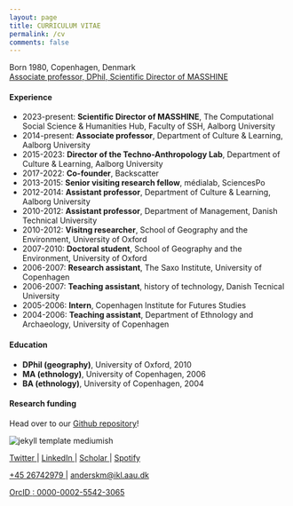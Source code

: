 ```yaml
---
layout: page
title: CURRICULUM VITAE
permalink: /cv
comments: false
---
```



<div class="row justify-content-between">
<div class="col-md-8 pr-5">

<p>Born 1980, Copenhagen, Denmark<br>
<a target="_blank" href="https://vbn.aau.dk/en/persons/126983">Associate professor, DPhil, Scientific Director of MASSHINE</a></p>

<h4>Experience</h4>

<ul>
 <li>2023-present: <b>Scientific Director of MASSHINE</b>, The Computational Social Science & Humanities Hub, Faculty of SSH, Aalborg University</li>
  <li>2014-present: <b>Associate professor</b>, Department of Culture & Learning, Aalborg University</li>
  <li>2015-2023: <b>Director of the Techno-Anthropology Lab</b>, Department of Culture & Learning, Aalborg University</li>
  <li>2017-2022: <b>Co-founder</b>, Backscatter</li>
  <li>2013-2015: <b>Senior visiting research fellow</b>, médialab, SciencesPo</li>
  <li>2012-2014: <b>Assistant professor</b>, Department of Culture & Learning, Aalborg University</li>
  <li>2010-2012: <b>Assistant professor</b>, Department of Management, Danish Technical University</li>
  <li>2010-2012: <b>Visitng researcher</b>, School of Geography and the Environment, University of Oxford</li>
  <li>2007-2010: <b>Doctoral student</b>, School of Geography and the Environment, University of Oxford</li>
  <li>2006-2007: <b>Research assistant</b>, The Saxo Institute, University of Copenhagen</li>
  <li>2006-2007: <b>Teaching assistant</b>, history of technology, Danish Tecnical University</li>
  <li>2005-2006: <b>Intern</b>, Copenhagen Institute for Futures Studies</li>
  <li>2004-2006: <b>Teaching assistant</b>, Department of Ethnology and Archaeology, University of Copenhagen</li>
</ul>  

<h4>Education</h4>
<ul>
  <li><b>DPhil (geography)</b>, University of Oxford, 2010</li>
  <li><b>MA (ethnology)</b>, University of Copenhagen, 2006</li>
  <li><b>BA (ethnology)</b>, University of Copenhagen, 2004</li>
</ul>  

<h4>Research funding</h4>


<p>Head over to our <a href="https://github.com/wowthemesnet/mediumish-theme-jekyll">Github repository</a>!</p>

</div>

<div class="col-md-4">

<div class="sticky-top sticky-top-80">

<p class="mb-5"><img class="shadow-lg" src="{{site.baseurl}}/assets/images/logo4.png" alt="jekyll template mediumish" /></p>

<p><a target="_blank" href="https://twitter.com/AndersKMunk">Twitter <i class="fab fa-twitter"></i></a> &#124; <a target="_blank" href="https://www.linkedin.com/in/akmunk/">LinkedIn <i class="fab fa-linkedin"></i></a> &#124; <a target="_blank" href="https://scholar.google.com/citations?user=zMNHCokAAAAJ">Scholar <i class="ai ai-google-scholar"></i></a> &#124; <a target="_blank" href="https://open.spotify.com/artist/4ZiE8tzaRquJl7KPoZXNnQ?si=X05TEs6cR_6ywxuC2SlNAQ">Spotify <i class="fab fa-spotify"></i></a></p>

<p> <a href="tel:+45 26742979">+45 26742979 <i class="fa fa-phone"></i></a> &#124; <a href="mailto:anderskm@ikl.aau.dk">anderskm@ikl.aau.dk <i class="fa fa-envelope"></i></a> </p>

<p><a target="_blank" href="https://orcid.org/0000-0002-5542-3065">OrcID <i class="ai ai-orcid"></i>: 0000-0002-5542-3065</a></p>

</div>
</div>
</div>
